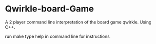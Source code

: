 # Qwirkle-board-Game
A 2 player command line interpretation of the board game qwirkle. Using C++.

run make
type help in command line for instructions 
